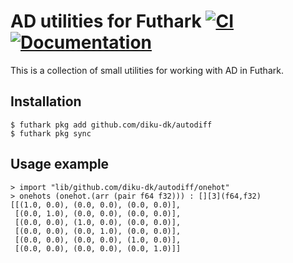 # AD utilities for Futhark  [![CI](https://github.com/diku-dk/autodiff/workflows/CI/badge.svg)](https://github.com/diku-dk/autodiff/actions) [![Documentation](https://futhark-lang.org/pkgs/github.com/diku-dk/autodiff/status.svg)](https://futhark-lang.org/pkgs/github.com/diku-dk/autodiff/latest/)

This is a collection of small utilities for working with AD in
Futhark.

## Installation

```
$ futhark pkg add github.com/diku-dk/autodiff
$ futhark pkg sync
```
## Usage example

```Futhark
> import "lib/github.com/diku-dk/autodiff/onehot"
> onehots (onehot.(arr (pair f64 f32))) : [][3](f64,f32)
[[(1.0, 0.0), (0.0, 0.0), (0.0, 0.0)],
 [(0.0, 1.0), (0.0, 0.0), (0.0, 0.0)],
 [(0.0, 0.0), (1.0, 0.0), (0.0, 0.0)],
 [(0.0, 0.0), (0.0, 1.0), (0.0, 0.0)],
 [(0.0, 0.0), (0.0, 0.0), (1.0, 0.0)],
 [(0.0, 0.0), (0.0, 0.0), (0.0, 1.0)]]

```
